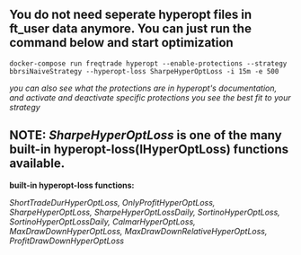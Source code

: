 ## **You do not need seperate hyperopt files in ft_user data anymore. You can just run the command below and start optimization** 

`docker-compose run freqtrade hyperopt --enable-protections --strategy bbrsiNaiveStrategy --hyperopt-loss SharpeHyperOptLoss -i 15m -e 500`

*you can also see what the protections are in hyperopt's documentation, and activate and deactivate specific protections you see the best fit to your strategy* 

## **NOTE: *SharpeHyperOptLoss* is one of the many built-in hyperopt-loss(IHyperOptLoss) functions available**.

**built-in hyperopt-loss functions:**

*ShortTradeDurHyperOptLoss, OnlyProfitHyperOptLoss,
SharpeHyperOptLoss, SharpeHyperOptLossDaily,
SortinoHyperOptLoss, SortinoHyperOptLossDaily,
CalmarHyperOptLoss, MaxDrawDownHyperOptLoss,
MaxDrawDownRelativeHyperOptLoss, ProfitDrawDownHyperOptLoss*